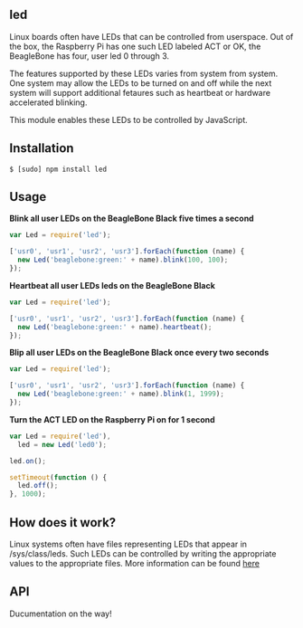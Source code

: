 ## led

Linux boards often have LEDs that can be controlled from userspace. Out of the
box, the Raspberry Pi has one such LED labeled ACT or OK, the BeagleBone has
four, user led 0 through 3. 

The features supported by these LEDs varies from system from system. One system
may allow the LEDs to be turned on and off while the next system will support
additional fetaures such as heartbeat or hardware accelerated blinking.

This module enables these LEDs to be controlled by JavaScript.

## Installation

    $ [sudo] npm install led

## Usage


**Blink all user LEDs on the BeagleBone Black five times a second**

```js
var Led = require('led');

['usr0', 'usr1', 'usr2', 'usr3'].forEach(function (name) {
  new Led('beaglebone:green:' + name).blink(100, 100);
});
```

**Heartbeat all user LEDs leds on the BeagleBone Black**

```js
var Led = require('led');

['usr0', 'usr1', 'usr2', 'usr3'].forEach(function (name) {
  new Led('beaglebone:green:' + name).heartbeat();
});
```

**Blip all user LEDs on the BeagleBone Black once every two seconds**

```js
var Led = require('led');

['usr0', 'usr1', 'usr2', 'usr3'].forEach(function (name) {
  new Led('beaglebone:green:' + name).blink(1, 1999);
});
```

**Turn the ACT LED on the Raspberry Pi on for 1 second**

```js
var Led = require('led'),
  led = new Led('led0');

led.on();

setTimeout(function () {
  led.off();
}, 1000);
```

## How does it work?

Linux systems often have files representing LEDs that appear in
/sys/class/leds. Such LEDs can be controlled by writing the appropriate
values to the appropriate files. More information can be found
[here](https://www.kernel.org/doc/Documentation/leds/)

## API

Ducumentation on the way!

